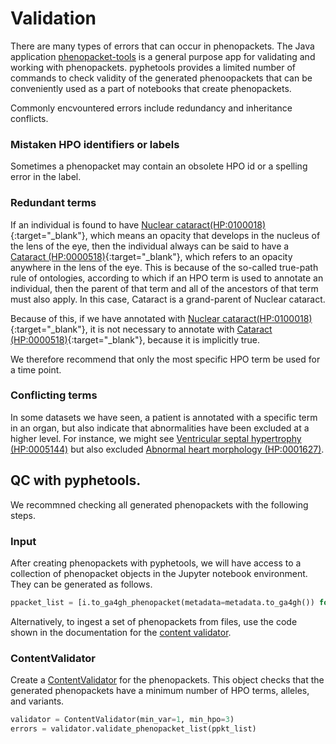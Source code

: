 # Validation


There are many types of errors that can occur in phenopackets. The Java application [phenopacket-tools](https://github.com/phenopackets/phenopacket-tools) is a general purpose app for validating and working with phenopackets. pyphetools provides a limited number of commands to check validity of the generated phenoopackets that can be conveniently used as a part of notebooks that create phenopackets.

Commonly encvountered errors include redundancy and inheritance conflicts.

### Mistaken HPO identifiers or labels

Sometimes a phenopacket may contain an obsolete HPO id or a spelling error in the label.

### Redundant terms

If an individual is found to have [Nuclear cataract(HP:0100018)](https://hpo.jax.org/app/browse/term/HP:0100018){:target="\_blank"}, which means an opacity that develops in the nucleus of the lens of the eye, then the individual always can be said to have a   [Cataract (HP:0000518)](https://hpo.jax.org/app/browse/term/HP:0000518){:target="\_blank"}, which refers to an opacity anywhere in the lens of the eye. This is because of the so-called true-path rule of ontologies, according to which if an HPO term is used to annotate an individual, then the parent of that term and all of the ancestors of that term must also apply. In this case, Cataract is a grand-parent of Nuclear cataract.

Because of this, if we have annotated with [Nuclear cataract(HP:0100018)](https://hpo.jax.org/app/browse/term/HP:0100018){:target="\_blank"}, it is not necessary to annotate with [Cataract (HP:0000518)](https://hpo.jax.org/app/browse/term/HP:0000518){:target="\_blank"}, because it is implicitly true.

We therefore recommend that only the most specific HPO term be used for a time point.

### Conflicting terms

In some datasets we have seen, a patient is annotated with a specific term in an organ, but also indicate that abnormalities have been excluded at a higher level. For instance, we might see [Ventricular septal hypertrophy (HP:0005144)](https://hpo.jax.org/app/browse/term/HP:0005144) but also excluded [Abnormal heart morphology (HP:0001627)](https://hpo.jax.org/app/browse/term/HP:0001627).


## QC with pyphetools.
We recommned checking all generated phenopackets with the following steps.

### Input

After creating phenopackets with pyphetools, we will have access to a collection of phenopacket objects in the Jupyter notebook environment. They can be generated as follows.

```python title="Generating GA4GH phenopackets from a pyphetools individual list"
ppacket_list = [i.to_ga4gh_phenopacket(metadata=metadata.to_ga4gh()) for i in individuals]
```

Alternatively, to ingest a set of phenopackets from files, use the code shown in the documentation
for the [content validator](../api/validation/content_validator.md).

### ContentValidator

Create a [ContentValidator](../api/validation/content_validator.md) for the phenopackets. This object
checks that the generated phenopackets have a minimum number of HPO terms, alleles, and variants.

```python title="Generating GA4GH phenopackets from a pyphetools individual list"
validator = ContentValidator(min_var=1, min_hpo=3)
errors = validator.validate_phenopacket_list(ppkt_list)
```